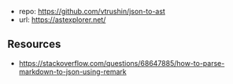 
- repo: https://github.com/vtrushin/json-to-ast
- url: https://astexplorer.net/

## Resources

- https://stackoverflow.com/questions/68647885/how-to-parse-markdown-to-json-using-remark